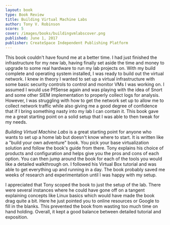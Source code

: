 ```yaml
---
layout: book
type: Book Review
title: Building Virtual Machine Labs
author: Tony V. Robinson
score: 5
cover: /images/books/buildingvmlabscover.png
published: June 1, 2017
publisher: CreateSpace Independent Publishing Platform
---
```


This book couldn't have found me at a better time. I had just finished the infrastructure for my new lab, having finally set aside the time and money to upgrade to some real hardware to run my lab projects on. With my build complete and operating system installed, I was ready to build out the virtual network. I knew in theory I wanted to set up a virtual infrastructure with some basic security controls to control and monitor VMs I was working on. I assumed I would use PfSense again and was playing with the idea of Snort and some other SIEM implementation to properly collect logs for analysis. However, I was struggling with how to get the network set up to allow me to collect network traffic while also giving me a good degree of confidence that if I bring something nasty into my lab I can contain it. This book gave me a great starting point on a solid setup that I was able to then tweak for my needs. 

<i>Building Virtual Machine Labs</i> is a great starting point for anyone who wants to set up a home lab but doesn't know where to start. It is written like a "build your own adventure" book. You pick your base virtualization solution and follow the book's guide from there. Tony explains his choice of products and configuration and helps give you the pros and cons of each option. You can then jump around the book for each of the tools you would like a detailed walkthrough on. I followed his Virtual Box tutorial and was able to get everything up and running in a day. The book probably saved me weeks of research and experimentation until I was happy with my setup. 

I appreciated that Tony scoped the book to just the setup of the lab. There were several instances where he could have gone off on a tangent explaining concepts like Linux basics which would have made the book drag quite a bit. Here he just pointed you to online resources or Google to fill in the blanks. This prevented the book from wasting too much time on hand holding. Overall, it kept a good balance between detailed tutorial and exposition. 